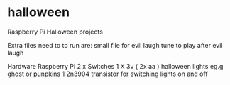 halloween
=========

Raspberry Pi Halloween projects

Extra files need to to run are:
	small file for evil laugh
	tune to play after evil laugh 


Hardware
	Raspberry Pi
	2 x Switches
	1 X 3v ( 2x aa ) halloween lights eg.g ghost or punpkins
	1 2n3904 transistor for switching lights on and off




